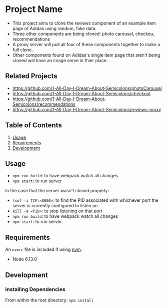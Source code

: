 # Project Name

- This project aims to clone the reviews component of an example item page of Adidas using random, fake data.
- Three other components are being cloned: photo carousel, checkou, recommendations
- A proxy server will pull all four of these components together to make a full clone.
- Other components found on Adidas's single item page that aren't being cloned will have an image serve in thier place.

## Related Projects

  - https://github.com/1-All-Day-I-Dream-About-Semicolons/photoCarousel
  - https://github.com/1-All-Day-I-Dream-About-Semicolons/checkout
  - https://github.com/1-All-Day-I-Dream-About-Semicolons/recommendations
  - https://github.com/1-All-Day-I-Dream-About-Semicolons/reviews-proxy

## Table of Contents

1. [Usage](#Usage)
1. [Requirements](#requirements)
1. [Development](#development)

## Usage

- `npm run build`: to have webpack watch all changes
- `npm start`: to run server

In the case that the server wasn't closed properly:
- `lsof -i TCP:<8000>`: to find the PID associated with whichever port the server is currently configured to listen on
- `kill -9 <PID>`: to stop listening on that port
- `npm run build`: to have webpack watch all changes
- `npm start`: to run server

## Requirements

An `nvmrc` file is included if using [nvm](https://github.com/creationix/nvm).

- Node 6.13.0

## Development

### Installing Dependencies

From within the root directory: `npm install`

